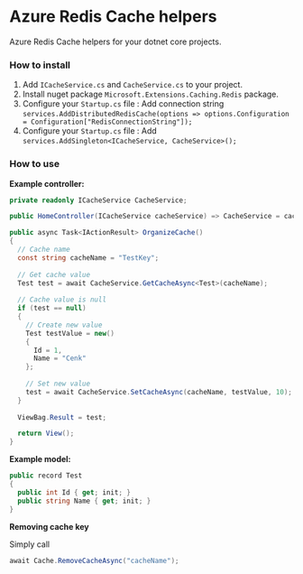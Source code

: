 # Azure Redis Cache helpers
Azure Redis Cache helpers for your dotnet core projects.

### How to install

1. Add `ICacheService.cs` and `CacheService.cs` to your project.
2. Install nuget package `Microsoft.Extensions.Caching.Redis` package.
3. Configure your `Startup.cs` file : Add connection string `services.AddDistributedRedisCache(options => options.Configuration = Configuration["RedisConnectionString"]);`
4. Configure your `Startup.cs` file : Add `services.AddSingleton<ICacheService, CacheService>();`

### How to use

**Example controller:**

```csharp
private readonly ICacheService CacheService;

public HomeController(ICacheService cacheService) => CacheService = cacheService;

public async Task<IActionResult> OrganizeCache()
{
  // Cache name
  const string cacheName = "TestKey";
  
  // Get cache value
  Test test = await CacheService.GetCacheAsync<Test>(cacheName);
  
  // Cache value is null
  if (test == null)
  {
    // Create new value
    Test testValue = new()
    {
      Id = 1,
      Name = "Cenk"
    };
  
    // Set new value
    test = await CacheService.SetCacheAsync(cacheName, testValue, 10);
  }
  
  ViewBag.Result = test;

  return View();
}
```

**Example model:**

```csharp
public record Test
{
  public int Id { get; init; }
  public string Name { get; init; }
}
```

**Removing cache key**

Simply call

```csharp
await Cache.RemoveCacheAsync("cacheName");
```
